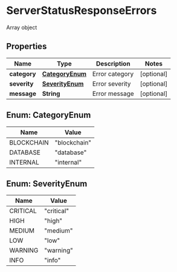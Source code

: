 

# ServerStatusResponseErrors

Array object
## Properties

Name | Type | Description | Notes
------------ | ------------- | ------------- | -------------
**category** | [**CategoryEnum**](#CategoryEnum) | Error category |  [optional]
**severity** | [**SeverityEnum**](#SeverityEnum) | Error severity |  [optional]
**message** | **String** | Error message |  [optional]



## Enum: CategoryEnum

Name | Value
---- | -----
BLOCKCHAIN | &quot;blockchain&quot;
DATABASE | &quot;database&quot;
INTERNAL | &quot;internal&quot;



## Enum: SeverityEnum

Name | Value
---- | -----
CRITICAL | &quot;critical&quot;
HIGH | &quot;high&quot;
MEDIUM | &quot;medium&quot;
LOW | &quot;low&quot;
WARNING | &quot;warning&quot;
INFO | &quot;info&quot;



